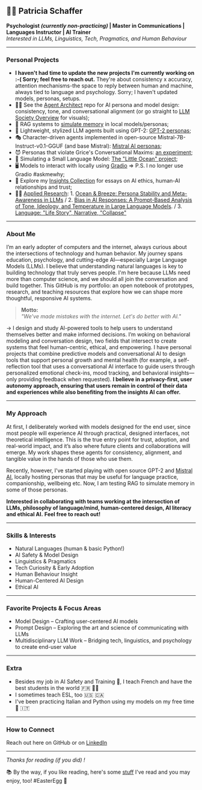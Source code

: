 ## 👩‍💻 Patricia Schaffer

**Psychologist *(currently non-practicing)* | Master in Communications | Languages Instructor | AI Trainer** </br>
_Interested in LLMs, Linguistics, Tech, Pragmatics, and Human Behaviour_

---

### Personal Projects

- **I haven't had time to update the new projects I'm currently working on :-( Sorry; feel free to reach out.** They're about consistency x accuracy, attention mechanisms-the space to reply between human and machine, always tied to language and psychology. Sorry; I haven't updated models, personas, setups.
- 👩‍🎨 See the [Agent Architect](https://github.com/patriciaschaffer/agent-architect/blob/main/README.md) repo for AI persona and model design: consistency, tone, and conversational alignment (or go straight to [LLM Society Overview](https://github.com/patriciaschaffer/agent-architect/blob/main/llm-society.md#llm-society-overview) for visuals);
- 🧠 RAG systems to [simulate memory](https://github.com/patriciaschaffer/agent-architect/tree/main/memory-rag/README.md) in local models/personas;
- 🤖 Lightweight, stylized LLM agents built using GPT-2: [GPT-2 personas](https://github.com/patriciaschaffer/agent-architect/tree/main/gpt2);
- 🎭 Character-driven agents implemented in open-source Mistral-7B-Instruct-v0.1-GGUF (and base Mistral): [Mistral AI personas](https://github.com/patriciaschaffer/agent-architect/tree/main/mistral);
- 😈 Personas that violate Grice's Conversational Maxims: [an experiment](https://github.com/patriciaschaffer/agent-architect/tree/main/personas/grice-s-maxims);
- 👶 Simulating a Small Language Model: [The "Little Ocean" project](https://github.com/patriciaschaffer/agent-architect/blob/fba3340a20da751aa26da536d2c05d1229eaad20/python-projects/README.md);
- 🖥️ Models to interact with locally using [Gradio](https://github.com/patriciaschaffer/agent-architect/blob/main/mistral/gradio/README.md) => P.S. I no longer use Gradio #askmewhy;
- 🤔 Explore my [Insights Collection](https://github.com/patriciaschaffer/agent-architect/blob/main/insights/README.md) for essays on AI ethics, human-AI relationships and trust;
- 🙇‍♀️ [Applied Research](https://github.com/patriciaschaffer/agent-architect/blob/main/research/README.md): 1. [Ocean & Breeze: Persona Stability and Meta-Awareness in LLMs](https://github.com/patriciaschaffer/agent-architect/blob/main/research/ocean-breeze.md) / 2. [Bias in AI Responses: A Prompt-Based Analysis of Tone, Ideology, and Temperature in Large Language Models](https://github.com/patriciaschaffer/agent-architect/blob/fba3340a20da751aa26da536d2c05d1229eaad20/research/README.md). / 3. [Language: "Life Story", Narrative, "Collapse"](https://github.com/patriciaschaffer/agent-architect/blob/main/research/ocean-symbolic-language.md)
  
---

### About Me

I’m an early adopter of computers and the internet, always curious about the intersections of technology and human behavior. My journey spans education, psychology, and cutting-edge AI—especially Large Language Models (LLMs). I believe that understanding natural languages is key to building technology that truly serves people. I'm here because LLMs need more than computer science, and we should all join the conversation and build together. This GitHub is my portfolio: an open notebook of prototypes, research, and teaching resources that explore how we can shape more thoughtful, responsive AI systems.

> **Motto:**  
> _"We've made mistakes with the internet. Let's do better with AI."_

→ I design and study AI-powered tools to help users to understand themselves better and make informed decisions. I’m woking on behavioral modeling and conversation design, two fields that intersect to create systems that feel human-centric, ethical, and empowering. I have personal projects that combine predictive models and conversational AI to design tools that support personal growth and mental health (for example, a self-reflection tool that uses a conversational AI interface to guide users through personalized emotional check-ins, mood tracking, and behavioral insights—only providing feedback when requested). **I believe in a privacy-first, user autonomy approach, ensuring that users remain in control of their data and experiences while also benefiting from the insights AI can offer.**

---

### My Approach

At first, I deliberately worked with models designed for the end user, since most people will experience AI through practical, designed interfaces, not theoretical intelligence. This is the true entry point for trust, adoption, and real-world impact, and it’s also where future clients and collaborations will emerge. My work shapes these agents for consistency, alignment, and tangible value in the hands of those who use them.

Recently, however, I've started playing with open source GPT-2 and [Mistral AI](https://github.com/mistralai), locally hosting personas that may be useful for language practice, companionship, wellbeing etc. Now, I am testing RAG to simulate memory in some of those personas.


**Interested in collaborating with teams working at the intersection of LLMs, philosophy of language/mind, human-centered design, AI literacy and ethical AI.** 
**Feel free to reach out!**

---

### Skills & Interests

- Natural Languages (human & basic Python!)
- AI Safety & Model Design
- Linguistics & Pragmatics
- Tech Curiosity & Early Adoption
- Human Behaviour Insight
- Human-Centered AI Design
- Ethical AI

---

### Favorite Projects & Focus Areas

- Model Design – Crafting user-centered AI models  
- Prompt Design – Exploring the art and science of communicating with LLMs  
- Multidisciplinary LLM Work – Bridging tech, linguistics, and psychology to create end-user value

---

### Extra

- Besides my job in AI Safety and Training 🤖, I teach French and have the best students in the world 🇫🇷 👩‍🏫
- I sometimes teach ESL, too 🇺🇸 🇨🇦  
- I've been practicing Italian and Python using my models on my free time 🐍 🇮🇹

---

### How to Connect

Reach out here on GitHub or on [LinkedIn](https://www.linkedin.com/in/patriciaschaffer)

---

_Thanks for reading (if you did) !_ 

📚 By the way, if you like reading, here's some [stuff](https://github.com/patriciaschaffer/agent-architect/blob/main/related-reading.md) I've read and you may enjoy, too! #EasterEgg 🐣
